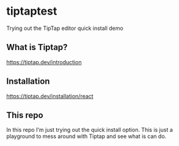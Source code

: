 # tiptaptest
Trying out the TipTap editor quick install demo

## What is Tiptap?
https://tiptap.dev/introduction

## Installation
https://tiptap.dev/installation/react

## This repo
In this repo I'm just trying out the quick install option.
This is just a playground to mess around with Tiptap and see what is can do.
